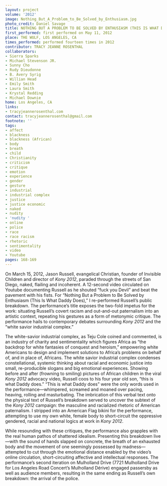 ```yaml
---
layout: project
volume: '2012'
image: Nothing_But_A_Problem_to_Be_Solved_by_Enthusiasm.jpg
photo_credit: Daniel Savage
title: NOTHING BUT A PROBLEM TO BE SOLVED BY ENTHUSIASM (THIS IS WHAT DADDY DOES)
first_performed: first performed on May 11, 2012
place: THE WULF, LOS ANGELES, CA
times_performed: performed fourteen times in 2012
contributor: TRACY JEANNE ROSENTHAL
collaborators:
- Sierra Sparks
- Michael Stevenson JR.
- Sunny Cho
- Rudy Dieudonne
- B. Avery Syrig
- Willian Head
- Emily Smith
- Laura Smith
- Krystal Redding
- Michael Downie
home: Los Angeles, CA
links:
- tracyjeannerosenthal.com
contact: tracyjeannerosenthal@gmail.com
footnote: ''
tags:
- affect
- blackness
- blackness (African)
- body
- breath
- child
- Christianity
- criticism
- critique
- emotion
- experience
- gender
- gesture
- industrial
- industrial complex
- justice
- justice economic
- naked
- nudity
- 'nudity '
- online
- police
- race
- race racism
- rhetoric
- sentimentality
- video
- Youtube
pages: 168-169
---
```


On March 15, 2012, Jason Russell, evangelical Christian, founder of Invisible Children and director of _Kony 2012_, paraded through the streets of San Diego, naked, flailing and incoherent. A 12-second video circulated on Youtube documenting Russell as he shouted “fuck you Devil” and beat the pavement with his fists. For “Nothing But a Problem to Be Solved by Enthusiasm (This Is What Daddy Does),” I re-performed Russell’s public breakdown. The performance’s title exposes the two-fold impetus for the work: situating Russell’s covert racism and out-and-out paternalism into an artistic context, repeating his gestures as a form of metonymic critique. The performance hails to contemporary debates surrounding _Kony 2012_ and the “white savior industrial complex.”

The white-savior industrial complex, as Teju Cole coined and commented, is an industry of charity and sentimentality which figures Africa as “the backdrop for white fantasies of conquest and heroism,” empowering white Americans to design and implement solutions to Africa’s problems on behalf of, and in place of, Africans. The white savior industrial complex condenses constellational, systemic thinking about racial and economic justice into small, re-producible slogans and big emotional experiences. Showing before and after (frowning to smiling) pictures of African children in the viral _Kony 2012_ advocacy video, Russell coos to his four year old son, “this is what Daddy does.” “This is what Daddy does” were the only words used in the performance—whimpered, screamed and moaned over pacing, heaving, rolling and masturbating. The imbrication of this verbal text onto the physical text of Russell’s breakdown served to uncover the subtext of the _Kony 2012_ campaign: the masculine and racialized rhetoric of American paternalism. I stripped into an American Flag bikini for the performance, attempting to use my own white, female body to short-circuit the oppressive gendered, racial and national logics at work in _Kony 2012_.

While resounding with these critiques, the performance also grapples with the real human pathos of shattered idealism. Presenting this breakdown live—with the sound of hands slapped on concrete, the breath of an exhausted body and the movement of one seemingly possessed by madness—attempted to cut through the emotional distance enabled by the video’s online circulation, short-circuiting affective and intellectual responses. The performance’s second iteration on Mulholland Drive (7721 Mulholland Drive for Los Angeles Road Concert’s Mulholland Dérive) engaged passersby as well as audience members, resulting in the same ending as Russell’s own breakdown: the arrival of the police.
